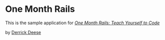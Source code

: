 # One Month Rails

This is the sample application for 
[*One Month Rails: Teach Yourself to Code*](http://onemonthrails.com)

by [Derrick Deese](https://www.vizify.com/derrick-deese)